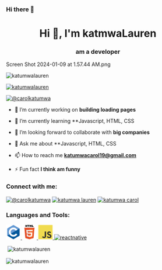 ### Hi there 👋

<h1 align="center">Hi 👋, I'm katmwaLauren</h1>
<h3 align="center">am a developer</h3>
Screen Shot 2024-01-09 at 1.57.44 AM.png
<p align="left"> <img src="https://komarev.com/ghpvc/?username=katumwalauren&label=Profile%20views&color=0e75b6&style=flat" alt="katumwalauren" /> </p>

<p align="left"> <a href="https://github.com/ryo-ma/github-profile-trophy"><img src="https://github-profile-trophy.vercel.app/?username=katumwalauren" alt="katumwalauren" /></a> </p>

<p align="left"> <a href="https://twitter.com/@carolkatumwa" target="blank"><img src="https://img.shields.io/twitter/follow/@carolkatumwa?logo=twitter&style=for-the-badge" alt="@carolkatumwa" /></a> </p>

- 🔭 I’m currently working on **building loading pages**

- 🌱 I’m currently learning **Javascript, HTML, CSS

- 👯 I’m looking forward to collaborate with **big companies**

- 💬 Ask me about **Javascript, HTML, CSS

- 📫 How to reach me **katumwacarol19@gmail.com**

- ⚡ Fun fact **I think am funny**

<h3 align="left">Connect with me:</h3>
<p align="left">
<a href="https://twitter.com/@carolkatumwa" target="blank"><img align="center" src="https://raw.githubusercontent.com/rahuldkjain/github-profile-readme-generator/master/src/images/icons/Social/twitter.svg" alt="@carolkatumwa" height="30" width="40" /></a>
<a href="https://instagram.com/katumwa lauren" target="blank"><img align="center" src="https://raw.githubusercontent.com/rahuldkjain/github-profile-readme-generator/master/src/images/icons/Social/instagram.svg" alt="katumwa lauren" height="30" width="40" /></a>
<a href="https://www.youtube.com/c/katumwa carol" target="blank"><img align="center" src="https://raw.githubusercontent.com/rahuldkjain/github-profile-readme-generator/master/src/images/icons/Social/youtube.svg" alt="katumwa carol" height="30" width="40" /></a>
</p>

<h3 align="left">Languages and Tools:</h3>
<p align="left"> <a href="https://www.cprogramming.com/" target="_blank" rel="noreferrer"> <img src="https://raw.githubusercontent.com/devicons/devicon/master/icons/c/c-original.svg" alt="c" width="40" height="40"/> </a> <a href="https://www.w3.org/html/" target="_blank" rel="noreferrer"> <img src="https://raw.githubusercontent.com/devicons/devicon/master/icons/html5/html5-original-wordmark.svg" alt="html5" width="40" height="40"/> </a> <a href="https://developer.mozilla.org/en-US/docs/Web/JavaScript" target="_blank" rel="noreferrer"> <img src="https://raw.githubusercontent.com/devicons/devicon/master/icons/javascript/javascript-original.svg" alt="javascript" width="40" height="40"/> </a> <a href="https://reactnative.dev/" target="_blank" rel="noreferrer"> <img src="https://reactnative.dev/img/header_logo.svg" alt="reactnative" width="40" height="40"/> </a> </p>

<p>&nbsp;<img align="center" src="https://github-readme-stats.vercel.app/api?username=katumwalauren&show_icons=true&locale=en" alt="katumwalauren" /></p>

<p><img align="center" src="https://github-readme-streak-stats.herokuapp.com/?user=katumwalauren&" alt="katumwalauren" /></p>
<a href="file:///Users/katumwa%20carol/Desktop/html/html-testRepair.html"></a>
